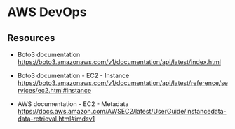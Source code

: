 # AWS DevOps



## Resources
* Boto3 documentation \
https://boto3.amazonaws.com/v1/documentation/api/latest/index.html

* Boto3 documentation - EC2 - Instance \
https://boto3.amazonaws.com/v1/documentation/api/latest/reference/services/ec2.html#instance

* AWS documentation - EC2 - Metadata \
https://docs.aws.amazon.com/AWSEC2/latest/UserGuide/instancedata-data-retrieval.html#imdsv1


